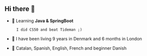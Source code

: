 ## Hi there 👋

<!--
**nuriagrau/nuriagrau** is a ✨ _special_ ✨ repository because its `README.md` (this file) appears on your GitHub profile.

Here are some ideas to get you started:
-->


- 🌱 Learning **Java & SpringBoot**

        I did CS50 and beat Tideman ;)

- :dizzy: I have been living 9 years in Denmark and 6 months in London 

- :speech_balloon: Catalan, Spanish, English, French and beginner Danish



